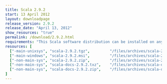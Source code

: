 ```yaml
---
title: Scala 2.9.2
start: 13 April 2012
layout: downloadpage
release_version: 2.9.2
release_date: "April 13, 2012"
show_resources: "true"
permalink: /download/2.9.2.html
requirements: "This Scala software distribution can be installed on any Unix-like or Windows system. It requires the Java runtime version 1.6 or later, which can be downloaded <a href='http://www.java.com/'>here</a>."
resources: [
  ["-main-unixsys", "scala-2.9.2.tgz",         "/files/archives/scala-2.9.2.tgz",         "Max OS X, Unix, Cygwin",  "25 MB"],
  ["-main-windows", "scala-2.9.2.msi",         "/files/archives/scala-2.9.2.msi",         "Windows (msi installer)", "50 MB"],
  ["-non-main-sys", "scala-2.9.2.zip",         "/files/archives/scala-2.9.2.zip",         "Windows",                 "25 MB"],
  ["-non-main-sys", "scala-docs-2.9.2.txz",    "/files/archives/scala-docs-2.9.2.txz",    "API docs",                "3 MB"],
  ["-non-main-sys", "scala-docs-2.9.2.zip",    "/files/archives/scala-docs-2.9.2.zip",    "API docs",                "27 MB"]
]
---
```





